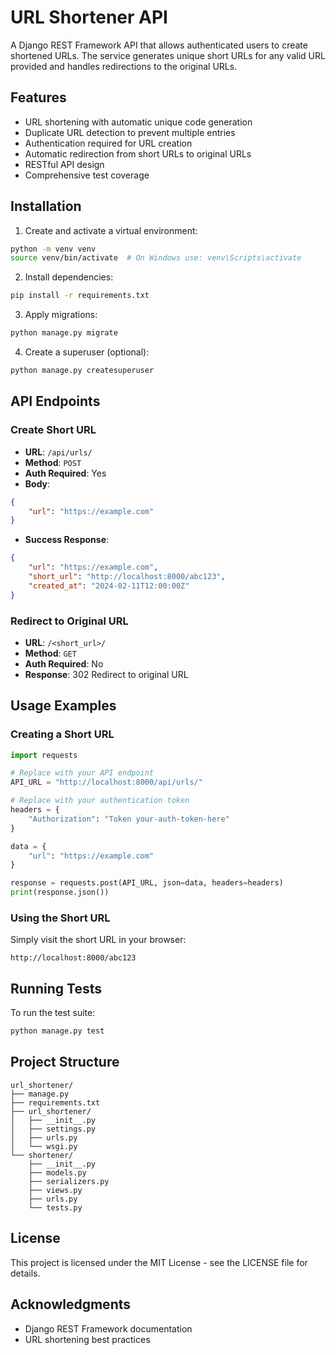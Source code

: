 # URL Shortener API

A Django REST Framework API that allows authenticated users to create shortened URLs. The service generates unique short URLs for any valid URL provided and handles redirections to the original URLs.

## Features

- URL shortening with automatic unique code generation
- Duplicate URL detection to prevent multiple entries
- Authentication required for URL creation
- Automatic redirection from short URLs to original URLs
- RESTful API design
- Comprehensive test coverage

## Installation

1. Create and activate a virtual environment:
```bash
python -m venv venv
source venv/bin/activate  # On Windows use: venv\Scripts\activate
```

2. Install dependencies:
```bash
pip install -r requirements.txt
```

3. Apply migrations:
```bash
python manage.py migrate
```

4. Create a superuser (optional):
```bash
python manage.py createsuperuser
```

## API Endpoints

### Create Short URL
- **URL**: `/api/urls/`
- **Method**: `POST`
- **Auth Required**: Yes
- **Body**:
```json
{
    "url": "https://example.com"
}
```
- **Success Response**:
```json
{
    "url": "https://example.com",
    "short_url": "http://localhost:8000/abc123",
    "created_at": "2024-02-11T12:00:00Z"
}
```

### Redirect to Original URL
- **URL**: `/<short_url>/`
- **Method**: `GET`
- **Auth Required**: No
- **Response**: 302 Redirect to original URL

## Usage Examples

### Creating a Short URL

```python
import requests

# Replace with your API endpoint
API_URL = "http://localhost:8000/api/urls/"

# Replace with your authentication token
headers = {
    "Authorization": "Token your-auth-token-here"
}

data = {
    "url": "https://example.com"
}

response = requests.post(API_URL, json=data, headers=headers)
print(response.json())
```

### Using the Short URL

Simply visit the short URL in your browser:
```
http://localhost:8000/abc123
```

## Running Tests

To run the test suite:

```bash
python manage.py test
```

## Project Structure

```
url_shortener/
├── manage.py
├── requirements.txt
├── url_shortener/
│   ├── __init__.py
│   ├── settings.py
│   ├── urls.py
│   └── wsgi.py
└── shortener/
    ├── __init__.py
    ├── models.py
    ├── serializers.py
    ├── views.py
    ├── urls.py
    └── tests.py
```

## License

This project is licensed under the MIT License - see the LICENSE file for details.

## Acknowledgments

- Django REST Framework documentation
- URL shortening best practices